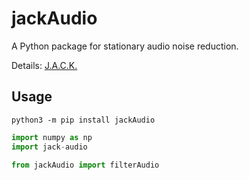 # jackAudio
 A Python package for stationary audio noise reduction.

Details: [J.A.C.K.](https://github.com/cooperbarth/Joint-Audio-Correction-Kit)

## Usage
`python3 -m pip install jackAudio`

```python
import numpy as np
import jack-audio

from jackAudio import filterAudio


```
